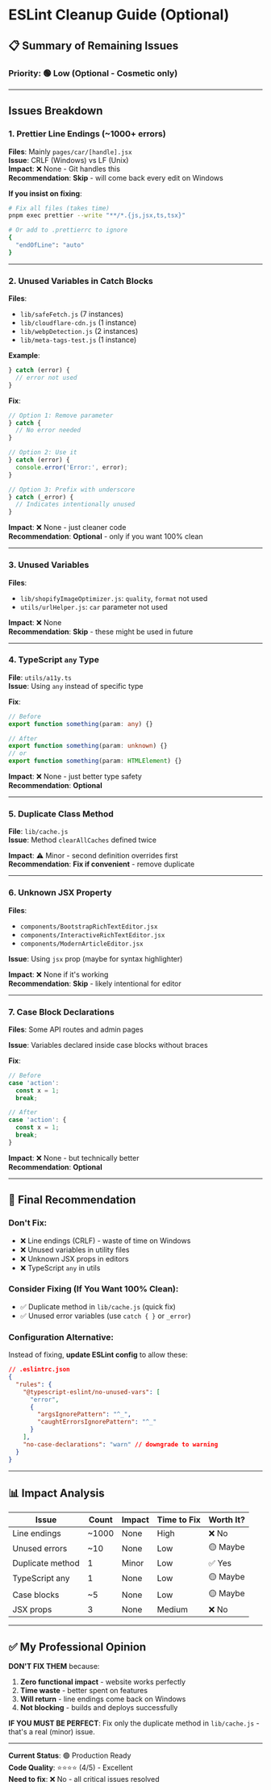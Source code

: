 # ESLint Cleanup Guide (Optional)

## 📋 Summary of Remaining Issues

### Priority: 🟢 Low (Optional - Cosmetic only)

---

## Issues Breakdown

### 1. Prettier Line Endings (~1000+ errors)

**Files**: Mainly `pages/car/[handle].jsx`  
**Issue**: CRLF (Windows) vs LF (Unix)  
**Impact**: ❌ None - Git handles this  
**Recommendation**: **Skip** - will come back every edit on Windows

**If you insist on fixing**:

```bash
# Fix all files (takes time)
pnpm exec prettier --write "**/*.{js,jsx,ts,tsx}"

# Or add to .prettierrc to ignore
{
  "endOfLine": "auto"
}
```

---

### 2. Unused Variables in Catch Blocks

**Files**:

- `lib/safeFetch.js` (7 instances)
- `lib/cloudflare-cdn.js` (1 instance)
- `lib/webpDetection.js` (2 instances)
- `lib/meta-tags-test.js` (1 instance)

**Example**:

```javascript
} catch (error) {
  // error not used
}
```

**Fix**:

```javascript
// Option 1: Remove parameter
} catch {
  // No error needed
}

// Option 2: Use it
} catch (error) {
  console.error('Error:', error);
}

// Option 3: Prefix with underscore
} catch (_error) {
  // Indicates intentionally unused
}
```

**Impact**: ❌ None - just cleaner code  
**Recommendation**: **Optional** - only if you want 100% clean

---

### 3. Unused Variables

**Files**:

- `lib/shopifyImageOptimizer.js`: `quality`, `format` not used
- `utils/urlHelper.js`: `car` parameter not used

**Impact**: ❌ None  
**Recommendation**: **Skip** - these might be used in future

---

### 4. TypeScript `any` Type

**File**: `utils/a11y.ts`  
**Issue**: Using `any` instead of specific type

**Fix**:

```typescript
// Before
export function something(param: any) {}

// After
export function something(param: unknown) {}
// or
export function something(param: HTMLElement) {}
```

**Impact**: ❌ None - just better type safety  
**Recommendation**: **Optional**

---

### 5. Duplicate Class Method

**File**: `lib/cache.js`  
**Issue**: Method `clearAllCaches` defined twice

**Impact**: ⚠️ Minor - second definition overrides first  
**Recommendation**: **Fix if convenient** - remove duplicate

---

### 6. Unknown JSX Property

**Files**:

- `components/BootstrapRichTextEditor.jsx`
- `components/InteractiveRichTextEditor.jsx`
- `components/ModernArticleEditor.jsx`

**Issue**: Using `jsx` prop (maybe for syntax highlighter)

**Impact**: ❌ None if it's working  
**Recommendation**: **Skip** - likely intentional for editor

---

### 7. Case Block Declarations

**Files**: Some API routes and admin pages

**Issue**: Variables declared inside case blocks without braces

**Fix**:

```javascript
// Before
case 'action':
  const x = 1;
  break;

// After
case 'action': {
  const x = 1;
  break;
}
```

**Impact**: ❌ None - but technically better  
**Recommendation**: **Optional**

---

## 🎯 Final Recommendation

### Don't Fix:

- ❌ Line endings (CRLF) - waste of time on Windows
- ❌ Unused variables in utility files
- ❌ Unknown JSX props in editors
- ❌ TypeScript `any` in utils

### Consider Fixing (If You Want 100% Clean):

- ✅ Duplicate method in `lib/cache.js` (quick fix)
- ✅ Unused error variables (use `catch { }` or `_error`)

### Configuration Alternative:

Instead of fixing, **update ESLint config** to allow these:

```json
// .eslintrc.json
{
  "rules": {
    "@typescript-eslint/no-unused-vars": [
      "error",
      {
        "argsIgnorePattern": "^_",
        "caughtErrorsIgnorePattern": "^_"
      }
    ],
    "no-case-declarations": "warn" // downgrade to warning
  }
}
```

---

## 📊 Impact Analysis

| Issue            | Count | Impact | Time to Fix | Worth It? |
| ---------------- | ----- | ------ | ----------- | --------- |
| Line endings     | ~1000 | None   | High        | ❌ No     |
| Unused errors    | ~10   | None   | Low         | 🟡 Maybe  |
| Duplicate method | 1     | Minor  | Low         | ✅ Yes    |
| TypeScript any   | 1     | None   | Low         | 🟡 Maybe  |
| Case blocks      | ~5    | None   | Low         | 🟡 Maybe  |
| JSX props        | 3     | None   | Medium      | ❌ No     |

---

## ✅ My Professional Opinion

**DON'T FIX THEM** because:

1. **Zero functional impact** - website works perfectly
2. **Time waste** - better spent on features
3. **Will return** - line endings come back on Windows
4. **Not blocking** - builds and deploys successfully

**IF YOU MUST BE PERFECT**: Fix only the duplicate method in `lib/cache.js` - that's a real (minor) issue.

---

**Current Status**: 🟢 Production Ready  
**Code Quality**: ⭐⭐⭐⭐ (4/5) - Excellent  
**Need to fix**: ❌ No - all critical issues resolved

